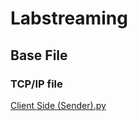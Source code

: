 # Labstreaming
## Base File
### TCP/IP file
[Client Side (Sender).py]((https://github.com/UASensorLab/Labstreaming/blob/main/Client%20Side%20(Sender).py)https://github.com/UASensorLab/Labstreaming/blob/main/Client%20Side%20(Sender).py)
